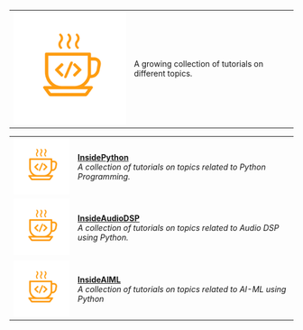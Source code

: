 <table>
  <tr>
    <td width="200" valign="middle">
      <a href="https://www.github.com/meluron-toolbox" target="_blank">
        <img src="https://raw.githubusercontent.com/meluron/assets/refs/heads/main/logos/meluron-codecafe/orig.png" width="250" alt="meluron-codecafe logo" />
      </a>
    </td>
    <td valign="middle">
       A growing collection of tutorials on different topics.
    </td>
  </tr>
</table>

<table>
  <tr>
    <td width="100" align="center">
      <a href="https://www.github.com/meluron-codecafe/InsidePython" target="_blank">
        <img src="https://raw.githubusercontent.com/meluron/assets/refs/heads/main/logos/meluron-codecafe/orig.png" width="150" alt="toolbox" />
      </a>
    </td>
    <td>
      <a href="https://github.com/meluron-toolbox/audiokit"><strong>InsidePython</strong></a><br/>
      <em>A collection of tutorials on topics related to Python Programming.</em>
    </td>
  </tr>
  <tr>
    <td width="100" align="center">
      <a href="https://www.github.com/meluron-codecafe/InsideAudioDSP" target="_blank">
        <img src="https://raw.githubusercontent.com/meluron/assets/refs/heads/main/logos/meluron-codecafe/orig.png" width="150" alt="toolbox" />
      </a>
    </td>
    <td>
      <a href="https://github.com/meluron-codecafe/InsideAudioDSP"><strong>InsideAudioDSP</strong></a><br/>
      <em>A collection of tutorials on topics related to Audio DSP using Python.</em>
    </td>
  </tr>
  <tr>
    <td width="100" align="center">
      <a href="https://www.github.com/meluron-codecafe/InsideAIML" target="_blank">
        <img src="https://raw.githubusercontent.com/meluron/assets/refs/heads/main/logos/meluron-codecafe/orig.png" width="150" alt="toolbox" />
      </a>
    </td>
    <td>
      <a href="https://github.com/meluron-toolbox/metrogen"><strong>InsideAIML</strong></a><br/>
      <em>A collection of tutorials on topics related to AI-ML using Python</em>
    </td>
  </tr>
</table>
